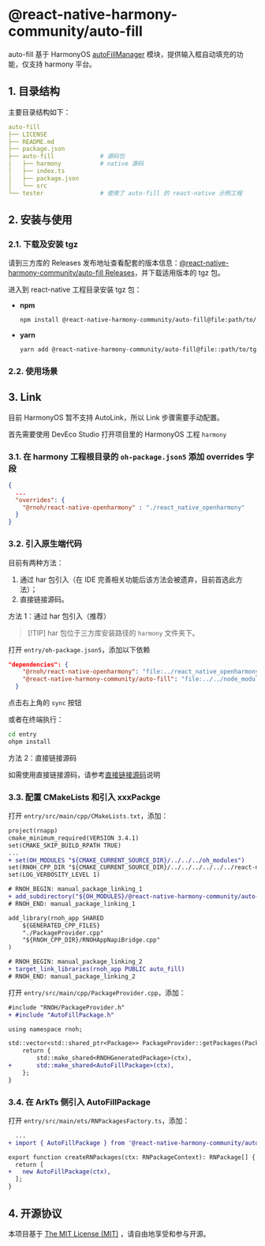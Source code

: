 # @react-native-harmony-community/auto-fill

auto-fill 基于 HarmonyOS [autoFillManager](https://developer.huawei.com/consumer/cn/doc/harmonyos-references-V5/js-apis-app-ability-autofillmanager-V5) 模块，提供输入框自动填充的功能，仅支持 harmony 平台。

## 1. 目录结构

主要目录结构如下：

```yaml
auto-fill
├── LICENSE
├── README.md
├── package.json
├── auto-fill             # 源码包
│   ├── harmony           # native 源码
│   ├── index.ts
│   ├── package.json
│   └── src
└── tester                # 使用了 auto-fill 的 react-native 示例工程
```

## 2. 安装与使用

### 2.1. 下载及安装 tgz

请到三方库的 Releases 发布地址查看配套的版本信息：[@react-native-harmony-community/auto-fill Releases](https://github.com/react-native-oh-library/auto-fill/releases)，并下载适用版本的 tgz 包。

进入到 react-native 工程目录安装 tgz 包：

- **npm**
  ```bash
  npm install @react-native-harmony-community/auto-fill@file:path/to/tgz
  ```
- **yarn**
  ```bash
  yarn add @react-native-harmony-community/auto-fill@file::path/to/tgz
  ```

### 2.2. 使用场景

<!-- todo 应用申请 -->
<!-- todo 前提条件 -->
<!-- todo 示例代码 -->

## 3. Link

目前 HarmonyOS 暂不支持 AutoLink，所以 Link 步骤需要手动配置。

首先需要使用 DevEco Studio 打开项目里的 HarmonyOS 工程 `harmony`

### 3.1. 在 harmony 工程根目录的 `oh-package.json5` 添加 overrides 字段

```json
{
  ...
  "overrides": {
    "@rnoh/react-native-openharmony" : "./react_native_openharmony"
  }
}
```

### 3.2. 引入原生端代码

目前有两种方法：

1. 通过 har 包引入（在 IDE 完善相关功能后该方法会被遗弃，目前首选此方法）；
2. 直接链接源码。

方法 1：通过 har 包引入（推荐）

> [!TIP] har 包位于三方库安装路径的 `harmony` 文件夹下。

打开 `entry/oh-package.json5`，添加以下依赖

```json
"dependencies": {
    "@rnoh/react-native-openharmony": "file:../react_native_openharmony",
    "@react-native-harmony-community/auto-fill": "file:../../node_modules/@react-native-harmony-community/auto-fill/harmony/auto-fill.har"
  }
```

点击右上角的 `sync` 按钮

或者在终端执行：

```bash
cd entry
ohpm install
```

方法 2：直接链接源码

如需使用直接链接源码，请参考[直接链接源码](https://gitee.com/react-native-oh-library/usage-docs/blob/master/zh-cn/link-source-code.md)说明

### 3.3. 配置 CMakeLists 和引入 xxxPackge

打开 `entry/src/main/cpp/CMakeLists.txt`，添加：

```diff
project(rnapp)
cmake_minimum_required(VERSION 3.4.1)
set(CMAKE_SKIP_BUILD_RPATH TRUE)
...
+ set(OH_MODULES "${CMAKE_CURRENT_SOURCE_DIR}/../../../oh_modules")
set(RNOH_CPP_DIR "${CMAKE_CURRENT_SOURCE_DIR}/../../../../../../react-native-harmony/harmony/cpp")
set(LOG_VERBOSITY_LEVEL 1)

# RNOH_BEGIN: manual_package_linking_1
+ add_subdirectory("${OH_MODULES}/@react-native-harmony-community/auto-fill/src/main/cpp" ./auto-fill)
# RNOH_END: manual_package_linking_1

add_library(rnoh_app SHARED
    ${GENERATED_CPP_FILES}
    "./PackageProvider.cpp"
    "${RNOH_CPP_DIR}/RNOHAppNapiBridge.cpp"
)

# RNOH_BEGIN: manual_package_linking_2
+ target_link_libraries(rnoh_app PUBLIC auto_fill)
# RNOH_END: manual_package_linking_2
```

打开 `entry/src/main/cpp/PackageProvider.cpp`，添加：

```diff
#include "RNOH/PackageProvider.h"
+ #include "AutoFillPackage.h"

using namespace rnoh;

std::vector<std::shared_ptr<Package>> PackageProvider::getPackages(Package::Context ctx) {
    return {
        std::make_shared<RNOHGeneratedPackage>(ctx),
+       std::make_shared<AutoFillPackage>(ctx),
    };
}
```

### 3.4. 在 ArkTs 侧引入 AutoFillPackage

打开 `entry/src/main/ets/RNPackagesFactory.ts`，添加：

```diff
  ...
+ import { AutoFillPackage } from '@react-native-harmony-community/auto-fill/ts'

export function createRNPackages(ctx: RNPackageContext): RNPackage[] {
  return [
+   new AutoFillPackage(ctx),
  ];
}
```

## 4. 开源协议

本项目基于 [The MIT License (MIT)](https://github.com/react-native-oh-library/auto-fill/blob/sig/LICENSE) ，请自由地享受和参与开源。
